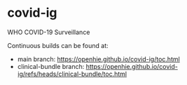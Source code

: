 # covid-ig 

WHO COVID-19 Surveillance 

Continuous builds can be found at: 
 * main branch: https://openhie.github.io/covid-ig/toc.html
 * clinical-bundle branch: https://openhie.github.io/covid-ig/refs/heads/clinical-bundle/toc.html
